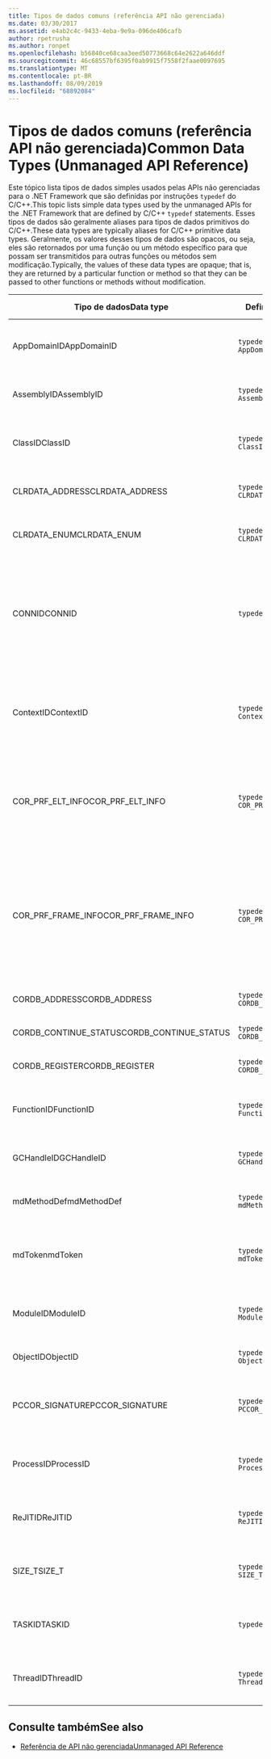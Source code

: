```yaml
---
title: Tipos de dados comuns (referência API não gerenciada)
ms.date: 03/30/2017
ms.assetid: e4ab2c4c-9433-4eba-9e9a-096de406cafb
author: rpetrusha
ms.author: ronpet
ms.openlocfilehash: b56840ce68caa3eed50773668c64e2622a646ddf
ms.sourcegitcommit: 46c68557bf6395f0ab9915f7558f2faae0097695
ms.translationtype: MT
ms.contentlocale: pt-BR
ms.lasthandoff: 08/09/2019
ms.locfileid: "68892084"
---
```

# <a name="common-data-types-unmanaged-api-reference"></a><span data-ttu-id="f70cc-102">Tipos de dados comuns (referência API não gerenciada)</span><span class="sxs-lookup"><span data-stu-id="f70cc-102">Common Data Types (Unmanaged API Reference)</span></span>
<span data-ttu-id="f70cc-103">Este tópico lista tipos de dados simples usados pelas APIs não gerenciadas para o .NET Framework que são definidas por instruções `typedef` do C/C++.</span><span class="sxs-lookup"><span data-stu-id="f70cc-103">This topic lists simple data types used by the unmanaged APIs for the .NET Framework that are defined by C/C++ `typedef` statements.</span></span> <span data-ttu-id="f70cc-104">Esses tipos de dados são geralmente aliases para tipos de dados primitivos do C/C++.</span><span class="sxs-lookup"><span data-stu-id="f70cc-104">These data types are typically aliases for C/C++ primitive data types.</span></span> <span data-ttu-id="f70cc-105">Geralmente, os valores desses tipos de dados são opacos, ou seja, eles são retornados por uma função ou um método específico para que possam ser transmitidos para outras funções ou métodos sem modificação.</span><span class="sxs-lookup"><span data-stu-id="f70cc-105">Typically, the values of these data types are opaque; that is, they are returned by a particular function or method so that they can be passed to other functions or methods without modification.</span></span>  
  
|<span data-ttu-id="f70cc-106">Tipo de dados</span><span class="sxs-lookup"><span data-stu-id="f70cc-106">Data type</span></span>|<span data-ttu-id="f70cc-107">Definição</span><span class="sxs-lookup"><span data-stu-id="f70cc-107">Definition</span></span>|<span data-ttu-id="f70cc-108">Definido em</span><span class="sxs-lookup"><span data-stu-id="f70cc-108">Defined in</span></span>|<span data-ttu-id="f70cc-109">Descrição</span><span class="sxs-lookup"><span data-stu-id="f70cc-109">Description</span></span>|  
|---------------|----------------|----------------|-----------------|  
|<span data-ttu-id="f70cc-110">AppDomainID</span><span class="sxs-lookup"><span data-stu-id="f70cc-110">AppDomainID</span></span>|`typedef UINT_PTR AppDomainID;`|<span data-ttu-id="f70cc-111">corprof.h</span><span class="sxs-lookup"><span data-stu-id="f70cc-111">corprof.h</span></span>|<span data-ttu-id="f70cc-112">O identificador de um domínio de aplicativo.</span><span class="sxs-lookup"><span data-stu-id="f70cc-112">The identifier of an application domain.</span></span>|  
|<span data-ttu-id="f70cc-113">AssemblyID</span><span class="sxs-lookup"><span data-stu-id="f70cc-113">AssemblyID</span></span>|`typedef UINT_PTR AssemblyID;`|<span data-ttu-id="f70cc-114">corprof.h</span><span class="sxs-lookup"><span data-stu-id="f70cc-114">corprof.h</span></span>|<span data-ttu-id="f70cc-115">O identificador de um assembly.</span><span class="sxs-lookup"><span data-stu-id="f70cc-115">The identifier of an assembly.</span></span>|  
|<span data-ttu-id="f70cc-116">ClassID</span><span class="sxs-lookup"><span data-stu-id="f70cc-116">ClassID</span></span>|`typedef UINT_PTR ClassID;`|<span data-ttu-id="f70cc-117">corprof.h</span><span class="sxs-lookup"><span data-stu-id="f70cc-117">corprof.h</span></span>|<span data-ttu-id="f70cc-118">O identificador de uma classe gerenciada.</span><span class="sxs-lookup"><span data-stu-id="f70cc-118">The identifier of a managed class.</span></span>|  
|<span data-ttu-id="f70cc-119">CLRDATA_ADDRESS</span><span class="sxs-lookup"><span data-stu-id="f70cc-119">CLRDATA_ADDRESS</span></span>|`typedef ULONG64 CLRDATA_ADDRESS;`|<span data-ttu-id="f70cc-120">clrdata.h</span><span class="sxs-lookup"><span data-stu-id="f70cc-120">clrdata.h</span></span>|<span data-ttu-id="f70cc-121">Um endereço de memória de 64 bits.</span><span class="sxs-lookup"><span data-stu-id="f70cc-121">A 64-bit memory address.</span></span>|
|<span data-ttu-id="f70cc-122">CLRDATA_ENUM</span><span class="sxs-lookup"><span data-stu-id="f70cc-122">CLRDATA_ENUM</span></span>|`typedef ULONG64 CLRDATA_ADDRESS;`|<span data-ttu-id="f70cc-123">Indisponível</span><span class="sxs-lookup"><span data-stu-id="f70cc-123">Not Available</span></span>|<span data-ttu-id="f70cc-124">Um endereço de memória de 64 bits.</span><span class="sxs-lookup"><span data-stu-id="f70cc-124">A 64-bit memory address.</span></span>|
|<span data-ttu-id="f70cc-125">CONNID</span><span class="sxs-lookup"><span data-stu-id="f70cc-125">CONNID</span></span>|`typedef DWORD CONNID;`|<span data-ttu-id="f70cc-126">cordebug.h, mscoree.h</span><span class="sxs-lookup"><span data-stu-id="f70cc-126">cordebug.h, mscoree.h</span></span>|<span data-ttu-id="f70cc-127">O identificador de conexão para um thread que está conectado a uma instância do Microsoft SQL Server.</span><span class="sxs-lookup"><span data-stu-id="f70cc-127">The connection identifier for a thread that is connected to an instance of Microsoft SQL Server.</span></span>|  
|<span data-ttu-id="f70cc-128">ContextID</span><span class="sxs-lookup"><span data-stu-id="f70cc-128">ContextID</span></span>|`typedef UINT_PTR ContextID;`|<span data-ttu-id="f70cc-129">corprof.h</span><span class="sxs-lookup"><span data-stu-id="f70cc-129">corprof.h</span></span>|<span data-ttu-id="f70cc-130">O identificador do contexto associado a um thread gerenciado específico.</span><span class="sxs-lookup"><span data-stu-id="f70cc-130">The identifier of the context associated with a particular managed thread.</span></span>|  
|<span data-ttu-id="f70cc-131">COR_PRF_ELT_INFO</span><span class="sxs-lookup"><span data-stu-id="f70cc-131">COR_PRF_ELT_INFO</span></span>|`typedef UINT_PTR COR_PRF_ELT_INFO;`|<span data-ttu-id="f70cc-132">corprof.h</span><span class="sxs-lookup"><span data-stu-id="f70cc-132">corprof.h</span></span>|<span data-ttu-id="f70cc-133">Um identificador opaco que representa informações sobre um registro de ativação específico.</span><span class="sxs-lookup"><span data-stu-id="f70cc-133">An opaque handle that represents information about a particular stack frame.</span></span>|  
|<span data-ttu-id="f70cc-134">COR_PRF_FRAME_INFO</span><span class="sxs-lookup"><span data-stu-id="f70cc-134">COR_PRF_FRAME_INFO</span></span>|`typedef UINT_PTR COR_PRF_FRAME_INFO;`|<span data-ttu-id="f70cc-135">corprof.h</span><span class="sxs-lookup"><span data-stu-id="f70cc-135">corprof.h</span></span>|<span data-ttu-id="f70cc-136">Um identificador opaco que aponta para um registro de ativação.</span><span class="sxs-lookup"><span data-stu-id="f70cc-136">An opaque handle that points to a stack frame.</span></span> <span data-ttu-id="f70cc-137">Ele é válido somente durante o retorno de chamada para o qual é transmitido.</span><span class="sxs-lookup"><span data-stu-id="f70cc-137">It is valid only during the callback to which it is passed.</span></span>|  
|<span data-ttu-id="f70cc-138">CORDB_ADDRESS</span><span class="sxs-lookup"><span data-stu-id="f70cc-138">CORDB_ADDRESS</span></span>|`typedef ULONG64 CORDB_ADDRESS;`|<span data-ttu-id="f70cc-139">cordebug.h</span><span class="sxs-lookup"><span data-stu-id="f70cc-139">cordebug.h</span></span>|<span data-ttu-id="f70cc-140">Um endereço na memória.</span><span class="sxs-lookup"><span data-stu-id="f70cc-140">An address in memory.</span></span>|  
|<span data-ttu-id="f70cc-141">CORDB_CONTINUE_STATUS</span><span class="sxs-lookup"><span data-stu-id="f70cc-141">CORDB_CONTINUE_STATUS</span></span>|`typedef DWORD CORDB_CONTINUE_STATUS;`|<span data-ttu-id="f70cc-142">cordebug.h</span><span class="sxs-lookup"><span data-stu-id="f70cc-142">cordebug.h</span></span>|<span data-ttu-id="f70cc-143">O status de continuação.</span><span class="sxs-lookup"><span data-stu-id="f70cc-143">The continuation status.</span></span>|  
|<span data-ttu-id="f70cc-144">CORDB_REGISTER</span><span class="sxs-lookup"><span data-stu-id="f70cc-144">CORDB_REGISTER</span></span>|`typedef ULONG64 CORDB_REGISTER;`|<span data-ttu-id="f70cc-145">cordebug.h</span><span class="sxs-lookup"><span data-stu-id="f70cc-145">cordebug.h</span></span>|<span data-ttu-id="f70cc-146">O valor de um registro da CPU.</span><span class="sxs-lookup"><span data-stu-id="f70cc-146">The value of a CPU register.</span></span>|
|<span data-ttu-id="f70cc-147">FunctionID</span><span class="sxs-lookup"><span data-stu-id="f70cc-147">FunctionID</span></span>|`typedef UINT_PTR FunctionID;`|<span data-ttu-id="f70cc-148">corprof.h</span><span class="sxs-lookup"><span data-stu-id="f70cc-148">corprof.h</span></span>|<span data-ttu-id="f70cc-149">O identificador de uma função ou um método.</span><span class="sxs-lookup"><span data-stu-id="f70cc-149">The identifier of a function or method.</span></span>|  
|<span data-ttu-id="f70cc-150">GCHandleID</span><span class="sxs-lookup"><span data-stu-id="f70cc-150">GCHandleID</span></span>|`typedef UINT_PTR GCHandleID;`|<span data-ttu-id="f70cc-151">corprof.h</span><span class="sxs-lookup"><span data-stu-id="f70cc-151">corprof.h</span></span>|<span data-ttu-id="f70cc-152">Um identificador da coleta de lixo.</span><span class="sxs-lookup"><span data-stu-id="f70cc-152">A garbage collection handle.</span></span>|  
|<span data-ttu-id="f70cc-153">mdMethodDef</span><span class="sxs-lookup"><span data-stu-id="f70cc-153">mdMethodDef</span></span>|`typedef mdToken mdMethodDef;`|<span data-ttu-id="f70cc-154">cordebug.h</span><span class="sxs-lookup"><span data-stu-id="f70cc-154">cordebug.h</span></span>|<span data-ttu-id="f70cc-155">Um token de definição de método.</span><span class="sxs-lookup"><span data-stu-id="f70cc-155">A method definition token.</span></span>|
|<span data-ttu-id="f70cc-156">mdToken</span><span class="sxs-lookup"><span data-stu-id="f70cc-156">mdToken</span></span>|`typedef UINT32 mdToken;`|<span data-ttu-id="f70cc-157">corprof.h</span><span class="sxs-lookup"><span data-stu-id="f70cc-157">corprof.h</span></span>|<span data-ttu-id="f70cc-158">Um token de metadados (uma linha em uma tabela de metadados).</span><span class="sxs-lookup"><span data-stu-id="f70cc-158">A metadata token (a row in a metadata table).</span></span>|  
|<span data-ttu-id="f70cc-159">ModuleID</span><span class="sxs-lookup"><span data-stu-id="f70cc-159">ModuleID</span></span>|`typedef UINT_PTR ModuleID;`|<span data-ttu-id="f70cc-160">corprof.h</span><span class="sxs-lookup"><span data-stu-id="f70cc-160">corprof.h</span></span>|<span data-ttu-id="f70cc-161">O identificador de um módulo de assembly.</span><span class="sxs-lookup"><span data-stu-id="f70cc-161">The identifier of an assembly module.</span></span>|  
|<span data-ttu-id="f70cc-162">ObjectID</span><span class="sxs-lookup"><span data-stu-id="f70cc-162">ObjectID</span></span>|`typedef UINT_PTR ObjectID;`|<span data-ttu-id="f70cc-163">corprof.h</span><span class="sxs-lookup"><span data-stu-id="f70cc-163">corprof.h</span></span>|<span data-ttu-id="f70cc-164">O identificador de um objeto.</span><span class="sxs-lookup"><span data-stu-id="f70cc-164">The identifier of an object.</span></span>|  
|<span data-ttu-id="f70cc-165">PCCOR_SIGNATURE</span><span class="sxs-lookup"><span data-stu-id="f70cc-165">PCCOR_SIGNATURE</span></span>|`typedef SIZE_T PCCOR_SIGNATURE;`|<span data-ttu-id="f70cc-166">cordebug.h</span><span class="sxs-lookup"><span data-stu-id="f70cc-166">cordebug.h</span></span>|<span data-ttu-id="f70cc-167">Um ponteiro para um membro ou assinatura de metadados.</span><span class="sxs-lookup"><span data-stu-id="f70cc-167">A pointer to a member or metadata signature.</span></span>|
|<span data-ttu-id="f70cc-168">ProcessID</span><span class="sxs-lookup"><span data-stu-id="f70cc-168">ProcessID</span></span>|`typedef UINT_PTR ProcessID;`|<span data-ttu-id="f70cc-169">corprof.h</span><span class="sxs-lookup"><span data-stu-id="f70cc-169">corprof.h</span></span>|<span data-ttu-id="f70cc-170">O identificador de um processo gerenciado.</span><span class="sxs-lookup"><span data-stu-id="f70cc-170">The identifier of a managed process.</span></span>|  
|<span data-ttu-id="f70cc-171">ReJITID</span><span class="sxs-lookup"><span data-stu-id="f70cc-171">ReJITID</span></span>|`typedef UINT_PTR ReJITID;`|<span data-ttu-id="f70cc-172">corprof.h</span><span class="sxs-lookup"><span data-stu-id="f70cc-172">corprof.h</span></span>|<span data-ttu-id="f70cc-173">O identificador de uma função com compilação JIT.</span><span class="sxs-lookup"><span data-stu-id="f70cc-173">The identifier of a jitted function.</span></span>|  
|<span data-ttu-id="f70cc-174">SIZE_T</span><span class="sxs-lookup"><span data-stu-id="f70cc-174">SIZE_T</span></span>|`typedef ULONG_PTR SIZE_T;`|<span data-ttu-id="f70cc-175">corsym. h</span><span class="sxs-lookup"><span data-stu-id="f70cc-175">corsym.h</span></span>|<span data-ttu-id="f70cc-176">Um ponteiro para um endereço de memória de 64 bits.</span><span class="sxs-lookup"><span data-stu-id="f70cc-176">A pointer to a 64-bit memory address.</span></span>|
|<span data-ttu-id="f70cc-177">TASKID</span><span class="sxs-lookup"><span data-stu-id="f70cc-177">TASKID</span></span>|`typedef UINT64 TASKID;`|<span data-ttu-id="f70cc-178">cordebug.h, mscoree.h</span><span class="sxs-lookup"><span data-stu-id="f70cc-178">cordebug.h, mscoree.h</span></span>|<span data-ttu-id="f70cc-179">O identificador de uma instância de [ICLRTask](../../../docs/framework/unmanaged-api/hosting/iclrtask-interface.md) .</span><span class="sxs-lookup"><span data-stu-id="f70cc-179">The identifier of an [ICLRTask](../../../docs/framework/unmanaged-api/hosting/iclrtask-interface.md) instance.</span></span>|  
|<span data-ttu-id="f70cc-180">ThreadID</span><span class="sxs-lookup"><span data-stu-id="f70cc-180">ThreadID</span></span>|`typedef UINT_PTR ThreadID;`|<span data-ttu-id="f70cc-181">corprof.h</span><span class="sxs-lookup"><span data-stu-id="f70cc-181">corprof.h</span></span>|<span data-ttu-id="f70cc-182">O identificador de um thread gerenciado.</span><span class="sxs-lookup"><span data-stu-id="f70cc-182">The identifier of a managed thread.</span></span>|  
  
## <a name="see-also"></a><span data-ttu-id="f70cc-183">Consulte também</span><span class="sxs-lookup"><span data-stu-id="f70cc-183">See also</span></span>

- [<span data-ttu-id="f70cc-184">Referência de API não gerenciada</span><span class="sxs-lookup"><span data-stu-id="f70cc-184">Unmanaged API Reference</span></span>](../../../docs/framework/unmanaged-api/index.md)
